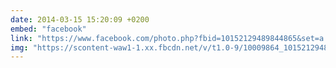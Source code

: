 ```yaml
---
date: 2014-03-15 15:20:09 +0200
embed: "facebook"
link: "https://www.facebook.com/photo.php?fbid=10152129489844865&set=a.10150382045299865.355740.580174864&type=3"
img: "https://scontent-waw1-1.xx.fbcdn.net/v/t1.0-9/10009864_10152129489844865_653429874_n.jpg?oh=e5e027d9788c334543f7257dbcabab52&oe=59528DE2"
---
```

